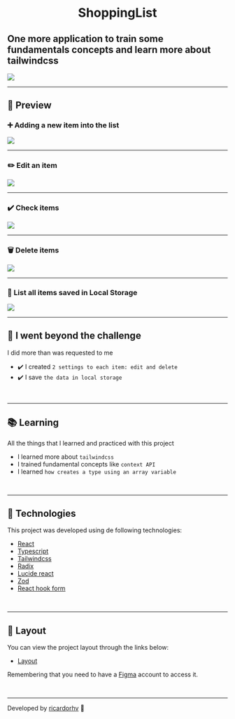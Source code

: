 <h1 align="center">ShoppingList</h1>

## One more application to train some fundamentals concepts and learn more about tailwindcss

<img src="./.github/cover.png">

---

## 🎥 Preview

### ➕ Adding a new item into the list 

<img src='./.github/previews/add-new-item.gif'/>

<br>

---

### ✏️ Edit an item 

<img src='./.github/previews/edit-item.gif'/>

<br>

---

### ✔️ Check items

<img src='./.github/previews/check-items.gif'/>

<br>

---

### 🗑️ Delete items

<img src='./.github/previews/delete-items.gif'/>

<br>

---

### 🛒 List all items saved in Local Storage

<img src='./.github/previews/list-items.gif'/>

<br>

---

## 🚀 I went beyond the challenge
I did more than was requested to me

- ✔️ I created `2 settings to each item: edit and delete`
- ✔️ I save `the data in local storage`

<br>

---

## 📚 Learning
All the things that I learned and practiced with this project

- I learned more about `tailwindcss`
- I trained fundamental concepts like `context API`
- I learned `how creates a type using an array variable`

<br>

---

## 🧪 Technologies

This project was developed using de following technologies:

- [React](https://react.dev/)
- [Typescript](https://www.typescriptlang.org/)
- [Tailwindcss](https://tailwindcss.com/)
- [Radix](https://www.radix-ui.com/)
- [Lucide react](https://lucide.dev/)
- [Zod](https://zod.dev/)
- [React hook form](https://react-hook-form.com/)

<br>

---

## 🔖 Layout

You can view the project layout through the links below:

- [Layout](<https://www.figma.com/community/file/1276169043084346929/Lista-de-Compras-E280A2-Desafio-34>)

Remembering that you need to have a [Figma](http://figma.com/) account to access it.

<br>

---

Developed by [ricardorhv](https://github.com/ricardorhv) 🖤